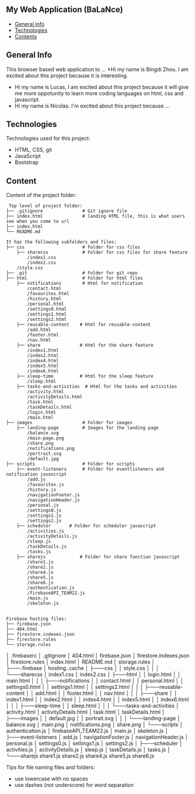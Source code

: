 ## My Web Application (BaLaNce)

* [General info](#general-info)
* [Technologies](#technologies)
* [Contents](#content)

## General Info
This browser based web application to ...
*Hi my name is Bingdi Zhou. I am excited about this project because it is interesting.
* Hi my name is Lucas, I am excited about this project because it will give me more oppotunity to learn more coding languages on html, css and javascript.
* Hi my name is Nicolas. I'm excited about this project because ...
	
## Technologies
Technologies used for this project:
* HTML, CSS, git
* JavaScript
* Bootstrap 
	
## Content
Content of the project folder:

```
 Top level of project folder: 
├── .gitignore               # Git ignore file
├── index.html               # landing HTML file, this is what users see when you come to url
├── index.html   
└── README.md

It has the following subfolders and files:
├── css                      # Folder for css files
    ├── sharecss             # Folder for css files for share feature
        /index1.css
	    /index2.css
    /style.css
├── .git                     # Folder for git repo
├── html                     # Folder for html files
    ├── notifications        # Html for notification
    	/contact.html
	    /favourites.html
	    /history.html
	    /personal.html
	    /settings0.html
	    /settings1.html
	    /settings2.html
    ├── reusable-content    # Html for reusable-content
    	/add.html
	    /footer.html
	    /nav.html
    ├── share               # Html for the share feature
    	/index1.html
	    /index2.html
	    /index4.html
	    /index5.html
	    /index6.html
    ├── sleep-time          # Html for the sleep feature
    	/sleep.html
    ├── tasks-and-activities  # Html for the tasks and activities
    	/activity.html
	    /activityDetails.html
	    /task.html
	    /taskDetails.html
        /login.html
        /main.html
├── images                   # Folder for images
    ├── landing-page         # Images for the landing page
    	/balance.svg
	    /main-page.png
	    /share.png
	    /notifications.png
        /portrait.svg	
        /default.jpg              
├── scripts                  # Folder for scripts
    ├── event-listeners      # Folder for eventlisteners and notification javascript
    	/add.js
	    /favourites.js
	    /history.js
	    /navigationFooter.js
	    /navigationHeader.js
	    /personal.js
	    /settings0.js
	    /settings1.js
	    /settings2.js
    ├── scheduler  	    # Folder for scheduler javascript
    	/activities.js
	    /activityDetails.js
	    /sleep.js
	    /taskDetails.js
	    /tasks.js
    ├── sharejs             # Folder for share function javascript
    	/share1.js
	    /share2.js
	    /share4.js
	    /share5.js
	    /share6.js
        /authentication.js
        /firebaseAPI_TEAM22.js
        /main.js
        /skeleton.js


Firebase hosting files: 
├── firebase.json
├── 404.html
├── firestore.indexes.json
├── firestore.rules
└── storage.rules

```






│   .firebaserc
│   .gitignore
│   404.html
│   firebase.json
│   firestore.indexes.json
│   firestore.rules
│   index.html
│   README.md
│   storage.rules
│
├───.firebase
│       hosting..cache
│
├───css
│   │   style.css
│   │
│   └───sharecss
│           index1.css
│           index2.css
│
├───html
│   │   login.html
│   │   main.html
│   │
│   ├───notifications
│   │       contact.html
│   │       personal.html
│   │       settings0.html
│   │       settings1.html
│   │       settings2.html
│   │
│   ├───reusable-content
│   │       add.html
│   │       footer.html
│   │       nav.html
│   │
│   ├───share
│   │       index1.html
│   │       index2.html
│   │       index4.html
│   │       index5.html
│   │       index6.html
│   │
│   ├───sleep-time
│   │       sleep.html
│   │
│   └───tasks-and-activities
│           activity.html
│           activityDetails.html
│           task.html
│           taskDetails.html
│
├───images
│   │   default.jpg
│   │   portrait.svg
│   │
│   └───landing-page
│           balance.svg
│           main.png
│           notifications.png
│           share.png
│
└───scripts
    │   authentication.js
    │   firebaseAPI_TEAM22.js
    │   main.js
    │   skeleton.js
    │
    ├───event-listeners
    │       add.js
    │       navigationFooter.js
    │       navigationHeader.js
    │       personal.js
    │       settings0.js
    │       settings1.js
    │       settings2.js
    │
    ├───scheduler
    │       activities.js
    │       activityDetails.js
    │       sleep.js
    │       taskDetails.js
    │       tasks.js
    │
    └───sharejs
            share1.js
            share2.js
            share4.js
            share5.js
            share6.js

Tips for file naming files and folders:
* use lowercase with no spaces
* use dashes (not underscore) for word separation

